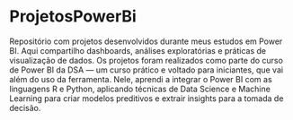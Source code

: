 # ProjetosPowerBi
Repositório com projetos desenvolvidos durante meus estudos em Power BI. Aqui compartilho dashboards, análises exploratórias e práticas de visualização de dados.
Os projetos foram realizados como parte do curso de Power BI da DSA — um curso prático e voltado para iniciantes, que vai além do uso da ferramenta. Nele, aprendi a integrar o Power BI com as linguagens R e Python, aplicando técnicas de Data Science e Machine Learning para criar modelos preditivos e extrair insights para a tomada de decisão.
